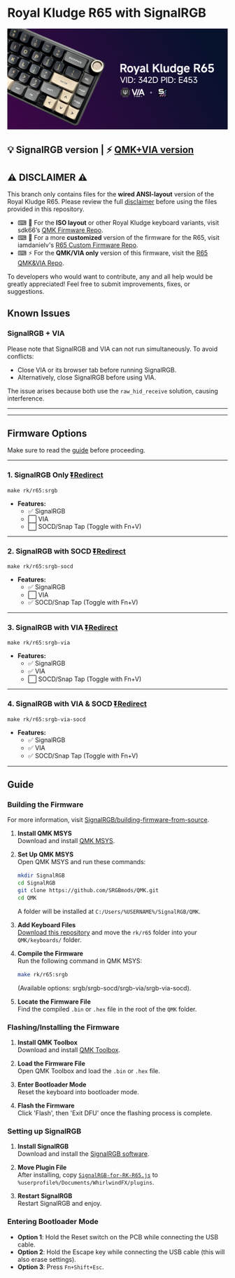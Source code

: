 # Royal Kludge R65 with SignalRGB

![Royal Kludge R65 Keyboard](srgb-r65.png)

**💡 SignalRGB version | ⚡ [QMK+VIA version](https://github.com/irfanjmdn/r65/tree/master)**
---

## ⚠ DISCLAIMER ⚠

This branch only contains files for the **wired ANSI-layout** version of the Royal Kludge R65. Please review the full [disclaimer](DISCLAIMER.md) before using the files provided in this repository.

- ⌨ 🔌 For the **ISO layout** or other Royal Kludge keyboard variants, visit sdk66’s [QMK Firmware Repo](https://github.com/hangshengkeji/qmk_firmware/tree/master/keyboards/rk).
- ⌨ 🔨 For a more **customized** version of the firmware for the R65, visit iamdanielv's [R65 Custom Firmware Repo](https://github.com/iamdanielv/kb_rk_r65).
- ⌨ ⚡ For the **QMK/VIA only** version of this firmware, visit the [R65 QMK&VIA Repo](https://github.com/irfanjmdn/r65).

To developers who would want to contribute, any and all help would be greatly appreciated! Feel free to submit improvements, fixes, or suggestions.


## Known Issues

### SignalRGB + VIA

Please note that SignalRGB and VIA can not run simultaneously. To avoid conflicts:

- Close VIA or its browser tab before running SignalRGB.
- Alternatively, close SignalRGB before using VIA.

The issue arises because both use the `raw_hid_receive` solution, causing interference.

---
---

## Firmware Options

Make sure to read the [guide](https://github.com/irfanjmdn/r65/tree/signalrgb#guide) before proceeding.
***
### 1. **SignalRGB Only**  [⏬Redirect](https://github.com/irfanjmdn/r65/blob/signalrgb/%5BFW%20RKR65%5D%20SRGB%20only.hex) 
   ```
   make rk/r65:srgb
   ```
   - **Features:**  
     - ✅ SignalRGB  
     - ⬜ VIA  
     - ⬜ SOCD/Snap Tap (Toggle with Fn+V)
***
### 2. **SignalRGB with SOCD**  [⏬Redirect](https://github.com/irfanjmdn/r65/blob/signalrgb/%5BFW%20RKR65%5D%20SRGB%20with%20SOCD.hex) 
   ```
   make rk/r65:srgb-socd
   ```
   - **Features:**  
     - ✅ SignalRGB  
     - ⬜ VIA  
     - ✅ SOCD/Snap Tap (Toggle with Fn+V)
***
### 3. **SignalRGB with VIA** [⏬Redirect](https://github.com/irfanjmdn/r65/blob/signalrgb/%5BFW%20RKR65%5D%20SRGB%20with%20VIA.hex) 
   ```
   make rk/r65:srgb-via
   ```
   - **Features:**  
     - ✅ SignalRGB  
     - ✅ VIA  
     - ⬜ SOCD/Snap Tap (Toggle with Fn+V)
***
### 4. **SignalRGB with VIA & SOCD**  [⏬Redirect](https://github.com/irfanjmdn/r65/blob/signalrgb/%5BFW%20RKR65%5D%20SRGB%20with%20VIA%20%26%20SOCD.hex) 
   ```
   make rk/r65:srgb-via-socd
   ```
   - **Features:**  
     - ✅ SignalRGB  
     - ✅ VIA  
     - ✅ SOCD/Snap Tap (Toggle with Fn+V)
***
## Guide

### Building the Firmware
For more information, visit [SignalRGB/building-firmware-from-source](https://docs.signalrgb.com/qmk/building-firmware-from-source).

1. **Install QMK MSYS**  
   Download and install [QMK MSYS](https://msys.qmk.fm).

2. **Set Up QMK MSYS**  
   Open QMK MSYS and run these commands:  
   ```bash
   mkdir SignalRGB
   cd SignalRGB
   git clone https://github.com/SRGBmods/QMK.git
   cd QMK
   ```
   A folder will be installed at `C:/Users/%USERNAME%/SignalRGB/QMK`.

3. **Add Keyboard Files**  
   [Download this repository](https://minhaskamal.github.io/DownGit/#/home?url=https://github.com/irfanjmdn/r65/tree/signalrgb/rk/r65) and move the `rk/r65` folder into your `QMK/keyboards/` folder.

4. **Compile the Firmware**  
   Run the following command in QMK MSYS:  
   ```bash
   make rk/r65:srgb
   ```  
   (Available options: srgb/srgb-socd/srgb-via/srgb-via-socd).

5. **Locate the Firmware File**  
   Find the compiled `.bin` or `.hex` file in the root of the `QMK` folder.

### Flashing/Installing the Firmware

1. **Install QMK Toolbox**  
   Download and install [QMK Toolbox](https://github.com/qmk/qmk_toolbox/releases).

2. **Load the Firmware File**  
   Open QMK Toolbox and load the `.bin` or `.hex` file.

3. **Enter Bootloader Mode**  
   Reset the keyboard into bootloader mode.

4. **Flash the Firmware**  
   Click 'Flash', then 'Exit DFU' once the flashing process is complete.

### Setting up SignalRGB

1. **Install SignalRGB**  
   Download and install the [SignalRGB software](https://signalrgb.com/download/).

2. **Move Plugin File**  
   After installing, copy [`SignalRGB-for-RK-R65.js`](SignalRGB%20for%20RK%20R65.js) to `%userprofile%/Documents/WhirlwindFX/plugins`.

3. **Restart SignalRGB**  
   Restart SignalRGB and enjoy.

### Entering Bootloader Mode

- **Option 1**: Hold the Reset switch on the PCB while connecting the USB cable.
- **Option 2**: Hold the Escape key while connecting the USB cable (this will also erase settings).
- **Option 3**: Press `Fn+Shift+Esc`.

